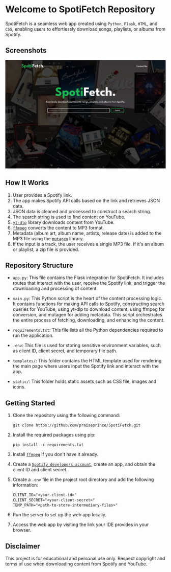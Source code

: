 # Welcome to SpotiFetch Repository

SpotiFetch is a seamless web app created using `Python`, `Flask`, `HTML`, and `CSS`, enabling users to effortlessly download songs, playlists, or albums from Spotify.

## Screenshots

![Screenshot](https://github.com/praiseprince/SpotiFetch/blob/main/static/styles/Assets/Readme%20Screenshot.png)

## How It Works

1. User provides a Spotify link.
2. The app makes Spotify API calls based on the link and retrieves JSON data.
3. JSON data is cleaned and processed to construct a search string.
4. The search string is used to find content on YouTube.
5. [`yt-dlp`](https://pypi.org/project/yt-dlp/) library downloads content from YouTube.
6. [`ffmpeg`](https://ffmpeg.org/documentation.html) converts the content to MP3 format.
7. Metadata (album art, album name, artists, release date) is added to the MP3 file using the [`mutagen`](https://pypi.org/project/mutagen/) library.
8. If the input is a track, the user receives a single MP3 file. If it's an album or playlist, a zip file is provided.

## Repository Structure

- ```app.py```: This file contains the Flask integration for SpotiFetch. It includes routes that interact with the user, receive the Spotify link, and trigger the downloading and processing of content.

- ```main.py```: This Python script is the heart of the content processing logic. It contains functions for making API calls to Spotify, constructing search queries for YouTube, using yt-dlp to download content, using ffmpeg for conversion, and mutagen for adding metadata. This script orchestrates the entire process of fetching, downloading, and enhancing the content.

- ```requirements.txt```: This file lists all the Python dependencies required to run the application.

- ```.env```: This file is used for storing sensitive environment variables, such as client ID, client secret, and temporary file path.

- ```templates/```: This folder contains the HTML template used for rendering the main page where users input the Spotify link and interact with the app.

- ```static/```: This folder holds static assets such as CSS file, images and icons.

## Getting Started

1. Clone the repository using the following command:
   ```
   git clone https://github.com/praiseprince/SpotiFetch.git
   ```

2. Install the required packages using pip:
   ```
   pip install -r requirements.txt
   ```
3. Install [`ffmpeg`](https://ffmpeg.org/download.html) if you don't have it already.
4. Create a [`Spotify developers account`](https://developer.spotify.com/dashboard/), create an app, and obtain the client ID and client secret.
5. Create a ```.env``` file in the project root directory and add the following information:
   ```
   CLIENT_ID="<your-client-id>"
   CLIENT_SECRET="<your-client-secret>"
   TEMP_PATH="<path-to-store-intermediary-files>"
   ```
6. Run the server to set up the web app locally.
7. Access the web app by visiting the link your IDE provides in your browser.

## Disclaimer
This project is for educational and personal use only. Respect copyright and terms of use when downloading content from Spotify and YouTube.

